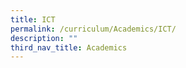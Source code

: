 ```yaml
---
title: ICT
permalink: /curriculum/Academics/ICT/
description: ""
third_nav_title: Academics
---
```


